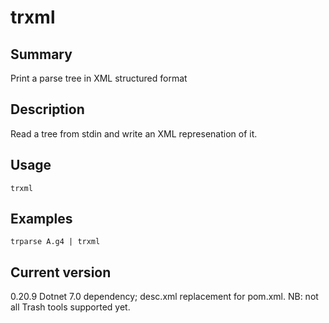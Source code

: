 # trxml

## Summary

Print a parse tree in XML structured format

## Description

Read a tree from stdin and write an XML represenation of it.

## Usage

    trxml

## Examples

    trparse A.g4 | trxml

## Current version

0.20.9 Dotnet 7.0 dependency; desc.xml replacement for pom.xml. NB: not all Trash tools supported yet.
